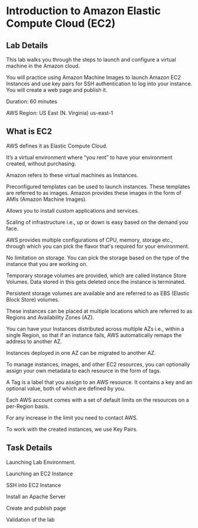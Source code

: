# Introduction to Amazon Elastic Compute Cloud (EC2)

## Lab Details

This lab walks you through the steps to launch and configure a virtual machine in the Amazon cloud.

You will practice using Amazon Machine Images to launch Amazon EC2 Instances and use key pairs for SSH authentication to log into your instance. You will create a web page and publish it.

Duration: 60 minutes

AWS Region: US East (N. Virginia) us-east-1

## What is EC2

AWS defines it as Elastic Compute Cloud.

It’s a virtual environment where “you rent” to have your environment created, without purchasing. 

Amazon refers to these virtual machines as Instances.

Preconfigured templates can be used to launch instances. These templates are referred to as images. Amazon provides these images in the form of AMIs (Amazon Machine Images).

Allows you to install custom applications and services.

Scaling of infrastructure i.e., up or down is easy based on the demand you face.

AWS provides multiple configurations of CPU, memory, storage etc., through which you can pick the flavor that's required for your environment.

No limitation on storage. You can pick the storage based on the type of the instance that you are working on.

Temporary storage volumes are provided, which are called Instance Store Volumes.  Data stored in this gets deleted once the instance is terminated.

Persistent storage volumes are available and are referred to as EBS (Elastic Block Store) volumes.

These instances can be placed at multiple locations which are referred to as Regions and Availability Zones (AZ).

You can have your Instances distributed across multiple AZs i.e., within a single Region, so that if an instance fails, AWS automatically remaps the address to another AZ.

Instances deployed in one AZ can be migrated to another AZ.

To manage instances, images, and other EC2 resources, you can optionally assign your own metadata to each resource in the form of tags.

A Tag is a label that you assign to an AWS resource.  It contains a key and an optional value, both of which are defined by you.

Each AWS account comes with a set of default limits on the resources on a per-Region basis.

For any increase in the limit you need to contact AWS.

To work with the created instances, we use Key Pairs.

## Task Details

Launching Lab Environment.

Launching an EC2 Instance

SSH into EC2 Instance

Install an Apache Server

Create and publish page

Validation of the lab
